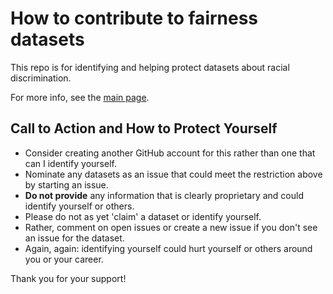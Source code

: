 # How to contribute to fairness datasets

This repo is for identifying and helping protect datasets about racial discrimination.

For more info, see the [main page](https://fairnessdata.github.io).

## Call to Action and How to Protect Yourself
* Consider creating another GitHub account for this rather than one that can I identify yourself.
* Nominate any datasets as an issue that could meet the restriction above by starting an issue.
* **Do not provide** any information that is clearly proprietary and could identify yourself or others. 
* Please do not as yet 'claim' a dataset or identify yourself.
* Rather, comment on open issues or create a new issue if you don't see an issue for the dataset.
* Again, again: identifying yourself could hurt yourself or others around you or your career.

Thank you for your support!
